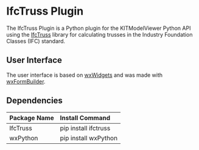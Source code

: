 # IfcTruss Plugin
The IfcTruss Plugin is a Python plugin for the KITModelViewer Python API using the [IfcTruss](https://github.com/IfcTruss/IfcTruss) library for calculating trusses in the Industry Foundation Classes (IFC) standard.

## User Interface
The user interface is based on [wxWidgets](https://www.wxwidgets.org/) and was made with [wxFormBuilder](https://github.com/wxFormBuilder/wxFormBuilder).

## Dependencies

|Package Name         |Install Command                            |
|:---                 |:---                                       |
|IfcTruss             |pip install ifctruss	                      |
|wxPython             |pip install wxPython                       |
